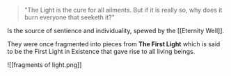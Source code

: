 > "The Light is the cure for all ailments. But if it is really so, why does it burn everyone that seeketh it?"

Is the source of sentience and individuality, spewed by the [[Eternity Well]].

They were once fragmented into pieces from **The First Light** which is said to be the First Light in Existence that gave rise to all living beings.

![[fragments of light.png]]
